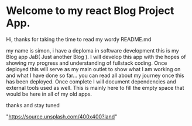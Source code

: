 # Welcome to my react Blog Project App.
 Hi, 
 thanks for taking the time to read my wordy README.md

 my name is simon, i have a deploma in software development 
 this is my Blog app JaB( Just another Blog ).
 I will develop this app with the hopes of showing my progress and understanding of fullstack coding. Once deployed this will serve as my main outlet to show what  I am working on and what I have done so far... you can read all about my journey once this has been deployed.
 Once complete I will document dependencies and external tools used as well. This is mainly here to fill the empty space that would be here in all of my old apps.


 thanks and stay tuned 

 "https://source.unsplash.com/400x400?land"
